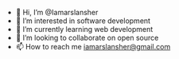 - 👋 Hi, I’m @Iamarslansher
- 👀 I’m interested in software development 
- 🌱 I’m currently learning web development 
- 💞️ I’m looking to collaborate on open source 
- 📫 How to reach me iamarslansher@gmail.com

<!---
Iamarslansher/Iamarslansher is a ✨ special ✨ repository because its `README.md` (this file) appears on your GitHub profile.
You can click the Preview link to take a look at your changes.
--->
